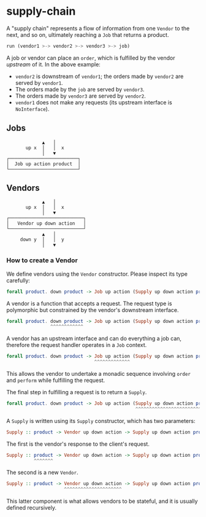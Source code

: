 # supply-chain

A "supply chain" represents a flow of information from one `Vendor` to the next,
and so on, ultimately reaching a `Job` that returns a product.

```haskell
run (vendor1 >-> vendor2 >-> vendor3 >-> job)
```

A job or vendor can place an `order`, which is fulfilled by the vendor
*upstream* of it. In the above example:

* `vendor2` is downstream of `vendor1`; the orders made by `vendor2` are served
  by `vendor1`.
* The orders made by the `job` are served by `vendor3`.
* The orders made by `vendor3` are served by `vendor2`.
* `vendor1` does not make any requests (its upstream interface is
  `NoInterface`).

## Jobs

                 ▲   │
           up x  │   │  x
                 │   ▼
    ┌─────────────────────────┐
    │  Job up action product  │
    └─────────────────────────┘

## Vendors


                 ▲   │
           up x  │   │  x
                 │   ▼
    ┌───────────────────────────┐
    │   Vendor up down action   │
    └───────────────────────────┘
                 ▲   │
         down y  │   │  y
                 │   ▼

### How to create a Vendor

We define vendors using the `Vendor` constructor. Please inspect its type
carefully:

```haskell
forall product. down product -> Job up action (Supply up down action product)
```

A vendor is a function that accepts a request. The request type is polymorphic
but constrained by the vendor's downstream interface.

```haskell
forall product. down product -> Job up action (Supply up down action product)
                ^^^^^^^^^^^^
```

A vendor has an upstream interface and can do everything a job can, therefore
the request handler operates in a `Job` context.

```haskell
forall product. down product -> Job up action (Supply up down action product)
                                ^^^^^^^^^^^^^
```

This allows the vendor to undertake a monadic sequence involving `order` and
`perform` while fulfilling the request.

The final step in fulfilling a request is to return a `Supply`.

```haskell
forall product. down product -> Job up action (Supply up down action product)
                                               ^^^^^^^^^^^^^^^^^^^^^^^^^^^^^
```

A `Supply` is written using its `Supply` constructor, which has two parameters:

```haskell
Supply :: product -> Vendor up down action -> Supply up down action product
```

The first is the vendor's response to the client's request.

```haskell
Supply :: product -> Vendor up down action -> Supply up down action product
          ^^^^^^^
```

The second is a new `Vendor`.

```haskell
Supply :: product -> Vendor up down action -> Supply up down action product
                     ^^^^^^^^^^^^^^^^^^^^^
```

This latter component is what allows vendors to be stateful, and it is usually
defined recursively.
